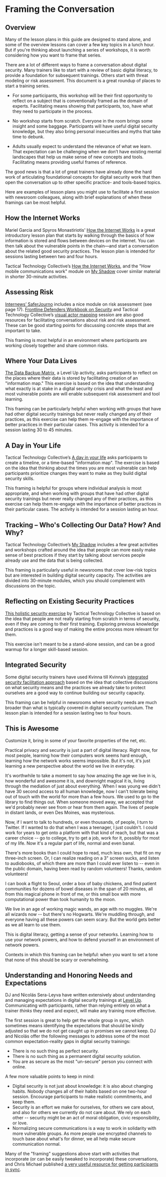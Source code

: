 # Framing the Conversation

## Overview

Many of the lesson plans in this guide are designed to stand alone, and some of the overview lessons can cover a few key topics in a lunch hour. But if you're thinking about launching a series of workshops, it is worth considering how you want to frame that series.

There are a lot of different ways to frame a conversation about digital security. Many trainers like to start with a review of basic digital literacy, to provide a foundation for subsequent trainings. Others start with threat modeling or risk assessment. This document is a great roundup of places to start a training series.

* For some participants, this workshop will be their first opportunity to reflect on a subject that is conventionally framed as the domain of experts. Facilitating means showing that participants, too, have what they need to participate in the process.

* No workshop starts from scratch. Everyone in the room brings some insight and some baggage. Participants will have useful digital security knowledge, but they also bring personal insecurities and myths that take time to debunk.

* Adults usually expect to understand the relevance of what we learn. That expectation can be challenging when we don’t have existing mental landscapes that help us make sense of new concepts and tools. Facilitating means providing useful frames of reference.

The good news is that a lot of great trainers have already done the hard work of articulating foundational concepts for digital security work that then open the conversation up to other specific practice- and tools-based topics.

Here are examples of lesson plans you might use to facilitate a first session with newsroom colleagues, along with brief explanations of when these framings can be most helpful.

## How the Internet Works

Mariel Garcia and Spyros Monastiriotis' [How the Internet Works](https://docs.google.com/document/d/1SmHfpm3Dy2ym9gUJfnA0hA12ytQ3LlW31Y5l_TCJkJo/edit) is a great introductory lesson plan that starts by walking through the basics of how information is stored and flows between devices on the internet. You can then talk about the vulnerable points in the chain—and start a conversation about the related good security practices. The lesson plan is intended for sessions lasting between two and four hours.

Tactical Technology Collective’s [How the Internet Works](https://gendersec.tacticaltech.org/wiki/index.php/Hands_On_How_the_internet_works), and the "How mobile communications work" module on [My Shadow](https://myshadow.org/train) cover similar material in shorter 30-minute activities.

## Assessing Risk

[Internews’ SaferJourno](https://www.internews.org/sites/default/files/resources/SaferJournoGuide_2014-03-21.pdf) includes a nice module on risk assessment (see page 17). [Frontline Defenders Workbook on Security](https://www.frontlinedefenders.org/en/resource-publication/workbook-security-practical-steps-human-rights-defenders-risk) and Tactical Technology Collective’s [visual actor mapping](https://holistic-security.tacticaltech.org/exercises/explore/visual-actor-mapping-part-1) session are also good resources for facilitating conversations about risk and risk assessment. These can be good starting points for discussing concrete steps that are important to take.

This framing is most helpful in an environment where participants are working closely together and share common risks.

## Where Your Data Lives

[The Data Backup Matrix](https://level-up.cc/curriculum/protecting-data/data-backup-basics/activity-discussion/data-backup-matrix-creating-information-map/), a Level Up activity, asks participants to reflect on the places where their data is stored by facilitating creation of an "information map." This exercise is based on the idea that understanding what exactly is at stake in a digital security crisis and what the least and most vulnerable points are will enable subsequent risk assessment and tool learning.

This framing can be particularly helpful when working with groups that have had other digital security trainings but never really changed any of their practices, as this exercise can help them re-engage with the importance of better practices in their particular cases. This activity is intended for a session lasting 30 to 45 minutes.

## A Day in Your Life

Tactical Technology Collective’s [A day in your life](https://gendersec.tacticaltech.org/wiki/index.php/Holistic_security_-_A_day_in_your_life) asks participants to create a timeline, or a time-based "information map". The exercise is based on the idea that thinking about the times you are most vulnerable can help participants prioritize changes they want to make as they build digital security skills.

This framing is helpful for groups where individual analysis is most appropriate, and when working with groups that have had other digital security trainings but never really changed any of their practices, as this exercise can help them re-engage with the importance of better practices in their particular cases. The activity is intended for a session lasting an hour.

## Tracking – Who's Collecting Our Data? How? And Why?

Tactical Technology Collective’s [My Shadow](https://myshadow.org/train) includes a few great  activities and workshops crafted around the idea that people can more easily make sense of best practices if they start by talking about services people already use and the data that is being collected.

This framing is particularly useful in newsrooms that cover low-risk topics but are interested in building digital security capacity. The activities are divided into 30-minute modules, which you should complement with discussions on the topic.

## Reflecting on Existing Security Practices

[This holistic security exercise](https://holistic-security.tacticaltech.org/exercises/prepare/1-1-reflecting-on-existing-security-practices) by Tactical Technology Collective is based on the idea that people are not really starting from scratch in terms of security, even if they are coming to their first training. Exploring previous knowledge and practices is a good way of making the entire process more relevant for them.

This exercise isn't meant to be a stand-alone session, and can be a good warmup for a longer skill-based session.

## Integrated Security

Some digital security trainers have used Kvinna till Kvinna’s [integrated security facilitation approach](http://www.integratedsecuritymanual.org/sites/default/files/samplestructure_0.pdf) based on the idea that collective discussions on what security means and the practices we already take to protect ourselves are a good way to continue building our security capacity.

This framing can be helpful in newsrooms where security needs are much broader than what is typically covered in digital security curriculum. The lesson plan is intended for a session lasting two to four hours.

## This is Awesome

Customize it, bring in some of your favorite properties of the net, etc.

Practical privacy and security is just a part of digital literacy. Right now, for most people, learning how their computers work seems hard enough, learning how the network works seems impossible. But it's not, it's just learning a new perspective about the world we live in everyday.

It's worthwhile to take a moment to say how amazing the age we live in is, how wonderful and awesome it is, and downright magical it is, living through the mediation of just about everything. When I was young we didn't have 30 second access to all human knowledge, now I can't tolerate being out of touch with the world for more than a few hours. We used to go to the library to find things out. When someone moved away, we accepted that we'd probably never see from or hear from them again. The lives of people in distant lands, or even Des Moines, was mysterious.

Now, if I want to talk to hundreds, or even thousands, of people, I turn to Twitter. If I wanted to do that when I was a teenager, I just couldn't. I could work for years to get onto a platform with that kind of reach, but that was a career choice -- go to college, try to get a job, work for it, possibly for most of my life. Now it's a regular part of life, normal and even banal.

There's more books than I could hope to read, much less own, that fit on my three-inch screen. Or, I can realize reading on a 3" screen sucks, and listen to audiobooks, of which there are more than I could ever listen to -- even in the public domain, having been read by random volunteers! Thanks, random volunteers!

I can book a flight to Seoul, order a box of baby chickens, and find patient communities for dozens of bowel diseases in the span of 20 minutes, all from this magical phone in front of me, or this small box with more computational power than took humanity to the moon.

We live in an age of working magic wands, an age with no muggles. We're all wizards now -- but there's no Hogwarts. We're muddling through, and everyone having all these powers can seem scary. But the world gets better as we all learn to use them.

This is digital literacy, getting a sense of your networks. Learning how to use your network powers, and how to defend yourself in an environment of network powers.

Contexts in which this framing can be helpful: when you want to set a tone that none of this should be scary or overwhelming.

## Understanding and Honoring Needs and Expectations

DJ and Nicolás Sera-Leyva have written extensively about understanding and managing expectations in digital security trainings at [Level Up](https://www.level-up.cc/you-the-trainer/setting-expectations-for-participants-organizers-and-yourself/). Communicating with participants, rather than relying entirely on what a trainer *thinks* they need and expect, will make any training more effective.

The first session is great to help get the whole group in sync, which sometimes means identifying the expectations that should be kindly adjusted so that we do not get caught up in promises we cannot keep. DJ and Nicolás offer the following messages to address some of the most common expectation-reality gaps in digital security trainings:

* There is no such thing as perfect security.
* There is no such thing as a permanent digital security solution.
* You are as secure as the most "un-secure" person you connect with online.

A few more valuable points to keep in mind:

* Digital security is not just about knowledge: it is also about changing habits. Nobody changes all of their habits based on one two-hour session. Encourage participants to make realistic commitments, and keep them.
* Security is an effort we make for ourselves, for others we care about, and also for others we currently do not care about. We rely on each other -- security might be an act of moral obligation, civic responsibility, or love.
* Normalizing secure communications is a way to work in solidarity with more vulnerable groups. As more people use encrypted channels to touch base about what's for dinner, we all help make secure communication normal.

Many of the "framing" suggestions above start with activities that incorporate (or can be easily tweaked to incorporate) these conversations, and Chris Michael published [a very useful resource for getting participants in sync](https://level-up.cc/you-the-trainer/first-3-sessions-of-your-event/developing-a-shared-brain/).
